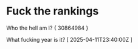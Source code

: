 # Fuck the rankings

Who the hell am I?
{ 30864984 }

What fucking year is it?
[ 2025-04-11T23:40:00Z ]
